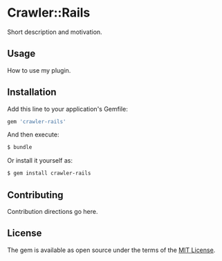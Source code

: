 # Crawler::Rails
Short description and motivation.

## Usage
How to use my plugin.

## Installation
Add this line to your application's Gemfile:

```ruby
gem 'crawler-rails'
```

And then execute:
```bash
$ bundle
```

Or install it yourself as:
```bash
$ gem install crawler-rails
```

## Contributing
Contribution directions go here.

## License
The gem is available as open source under the terms of the [MIT License](http://opensource.org/licenses/MIT).
